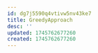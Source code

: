 ```yaml
---
id: dg7j5590q4vtivw5nv43ke7
title: GreedyApproach
desc: ''
updated: 1745762677260
created: 1745762677260
---
```

